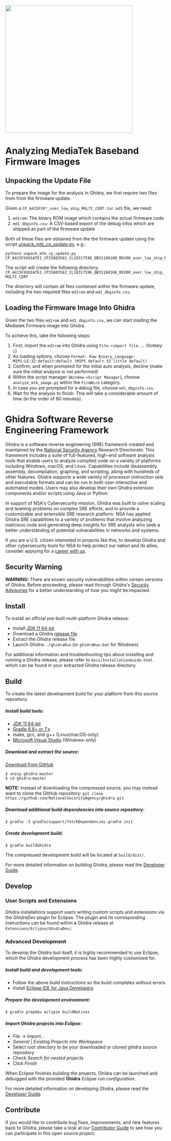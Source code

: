 <img src="Ghidra/Features/Base/src/main/resources/images/GHIDRA_3.png" width="400">

# Analyzing MediaTek Baseband Firmware Images

## Unpacking the Update File

To prepare the image for the analysis in Ghidra, we first require two files from from the firmware update.

Given a `CP_A415FXX*_user_low_ship_MULTI_CERT.tar.md5` file, we need:
1. `md1rom`: The binary ROM image which contains the actual firmware code
2. `md1_dbginfo.csv`: A CSV-based export of the debug infos which are shipped as part of the firmware update

Both of these files are obtained from the the firmware update using the script [unpack_mtk_cp_update.py](unpack_mtk_cp_update.py), e.g.:
```
python3 unpack_mtk_cp_update.py CP_A415FXXU1ATE1_CP15883562_CL18317596_QB31188168_REV00_user_low_ship_MULTI_CERT.tar.md5
```

The script will create the following directory: `CP_A415FXXU1ATE1_CP15883562_CL18317596_QB31188168_REV00_user_low_ship_MULTI_CERT`

The directory will contain all files contained within the firmware update, including the two required files `md1rom` and `md1_dbginfo.csv`.

## Loading the Firmware Image Into Ghidra

Given the two files `md1rom` and `md1_dbginfo.csv`, we can start loading the Mediatek Firmware image into Ghidra.

To achieve this, take the following steps:
1. First, import the `md1rom` into Ghidra using `File->import file...` (hotkey: `i`)
2. As loading options, choose `Format: Raw Binary`, `Language: MIPS:LE:32:default:default (MIPS default 32 little default)`
3. Confirm, and when prompted for the initial auto analysis, decline (make sure the initial analysis is not performed)
4. Within the script manager (`Window->Script Manager`), choose `analyze_mtk_image.py` within the `FirmWire` category.
5. In case you are prompted for a debug file, choose `md1_dbginfo.csv`.
6. Wait for the analysis to finish. This will take a considerable amount of time (in the order of 60 minutes).

# Ghidra Software Reverse Engineering Framework

Ghidra is a software reverse engineering (SRE) framework created and maintained by the 
[National Security Agency][nsa] Research Directorate. This framework includes a suite of 
full-featured, high-end software analysis tools that enable users to analyze compiled code on a 
variety of platforms including Windows, macOS, and Linux. Capabilities include disassembly, 
assembly, decompilation, graphing, and scripting, along with hundreds of other features. Ghidra 
supports a wide variety of processor instruction sets and executable formats and can be run in both 
user-interactive and automated modes. Users may also develop their own Ghidra extension components 
and/or scripts using Java or Python.

In support of NSA's Cybersecurity mission, Ghidra was built to solve scaling and teaming problems 
on complex SRE efforts, and to provide a customizable and extensible SRE research platform. NSA has 
applied Ghidra SRE capabilities to a variety of problems that involve analyzing malicious code and 
generating deep insights for SRE analysts who seek a better understanding of potential 
vulnerabilities in networks and systems.

If you are a U.S. citizen interested in projects like this, to develop Ghidra and other 
cybersecurity tools for NSA to help protect our nation and its allies, consider applying for a 
[career with us][career].

## Security Warning

**WARNING:** There are known security vulnerabilities within certain versions of Ghidra.  Before 
proceeding, please read through Ghidra's [Security Advisories][security] for a better understanding 
of how you might be impacted.

## Install
To install an official pre-built multi-platform Ghidra release:  
* Install [JDK 11 64-bit][jdk11]
* Download a Ghidra [release file][releases]
* Extract the Ghidra release file
* Launch Ghidra: `./ghidraRun` (or `ghidraRun.bat` for Windows)

For additional information and troubleshooting tips about installing and running a Ghidra release, 
please refer to `docs/InstallationGuide.html` which can be found in your extracted Ghidra release 
directory. 

## Build

To create the latest development build for your platform from this source repository:

##### Install build tools:
* [JDK 11 64-bit][jdk11]
* [Gradle 6.8+ or 7.x][gradle]
* make, gcc, and g++ (Linux/macOS-only)
* [Microsoft Visual Studio][vs] (Windows-only)

##### Download and extract the source:
[Download from GitHub][master]
```
$ unzip ghidra-master
$ cd ghidra-master
```
**NOTE:** Instead of downloading the compressed source, you may instead want to clone the GitHub 
repository: `git clone https://github.com/NationalSecurityAgency/ghidra.git`

##### Download additional build dependencies into source repository: 
```
$ gradle -I gradle/support/fetchDependencies.gradle init
```

##### Create development build: 
```
$ gradle buildGhidra
```
The compressed development build will be located at `build/dist/`.

For more detailed information on building Ghidra, please read the [Developer Guide][devguide].  

## Develop

### User Scripts and Extensions
Ghidra installations support users writing custom scripts and extensions via the *GhidraDev* plugin 
for Eclipse.  The plugin and its corresponding instructions can be found within a Ghidra release at
`Extensions/Eclipse/GhidraDev/`.

### Advanced Development
To develop the Ghidra tool itself, it is highly recommended to use Eclipse, which the Ghidra 
development process has been highly customized for.

##### Install build and development tools:
* Follow the above build instructions so the build completes without errors
* Install [Eclipse IDE for Java Developers][eclipse]

##### Prepare the development environment:
``` 
$ gradle prepdev eclipse buildNatives
```

##### Import Ghidra projects into Eclipse:
* *File* -> *Import...*
* *General* | *Existing Projects into Workspace*
* Select root directory to be your downloaded or cloned ghidra source repository
* Check *Search for nested projects*
* Click *Finish*

When Eclipse finishes building the projects, Ghidra can be launched and debugged with the provided
**Ghidra** Eclipse *run configuration*.

For more detailed information on developing Ghidra, please read the [Developer Guide][devguide]. 

## Contribute
If you would like to contribute bug fixes, improvements, and new features back to Ghidra, please 
take a look at our [Contributor Guide][contrib] to see how you can participate in this open 
source project.


[nsa]: https://www.nsa.gov
[contrib]: CONTRIBUTING.md
[devguide]: DevGuide.md
[career]: https://www.intelligencecareers.gov/nsa
[releases]: https://github.com/NationalSecurityAgency/ghidra/releases
[jdk11]: https://adoptium.net/releases.html?variant=openjdk11&jvmVariant=hotspot
[gradle]: https://gradle.org/releases/
[vs]: https://visualstudio.microsoft.com/vs/community/
[eclipse]: https://www.eclipse.org/downloads/packages/
[master]: https://github.com/NationalSecurityAgency/ghidra/archive/refs/heads/master.zip
[security]: https://github.com/NationalSecurityAgency/ghidra/security/advisories